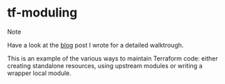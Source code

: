 # tf-moduling

> [!NOTE]
> 
> Have a look at the [blog](https://blog.mariano.cloud/the-3-rs-reduce-recycle-repeat) post I wrote for a detailed walktrough.

This is an example of the various ways to maintain Terraform code: either creating standalone resources, using upstream modules or writing a wrapper local module.
